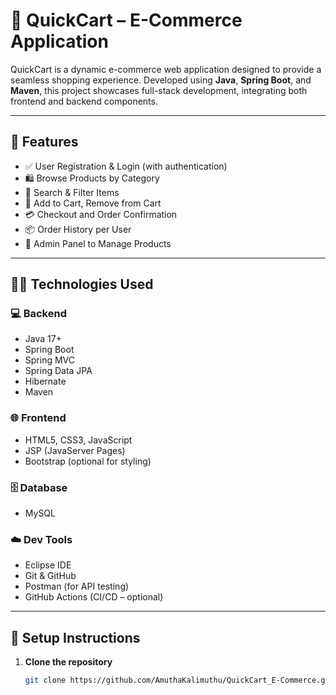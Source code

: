 # 🛒 QuickCart – E-Commerce Application

QuickCart is a dynamic e-commerce web application designed to provide a seamless shopping experience. Developed using **Java**, **Spring Boot**, and **Maven**, this project showcases full-stack development, integrating both frontend and backend components.

---

## 🚀 Features

- ✅ User Registration & Login (with authentication)
- 🛍️ Browse Products by Category
- 🔎 Search & Filter Items
- 🛒 Add to Cart, Remove from Cart
- 💳 Checkout and Order Confirmation
- 📦 Order History per User
- 🔧 Admin Panel to Manage Products

---

## 🧑‍💻 Technologies Used

### 💻 Backend
- Java 17+
- Spring Boot
- Spring MVC
- Spring Data JPA
- Hibernate
- Maven

### 🌐 Frontend
- HTML5, CSS3, JavaScript
- JSP (JavaServer Pages)
- Bootstrap (optional for styling)

### 🗄️ Database
- MySQL

### ☁️ Dev Tools
- Eclipse IDE
- Git & GitHub
- Postman (for API testing)
- GitHub Actions (CI/CD – optional)

---

## 🔧 Setup Instructions

1. **Clone the repository**
   ```bash
   git clone https://github.com/AmuthaKalimuthu/QuickCart_E-Commerce.git
